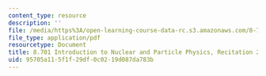 ```yaml
---
content_type: resource
description: ''
file: /media/https%3A/open-learning-course-data-rc.s3.amazonaws.com/8-701-introduction-to-nuclear-and-particle-physics-fall-2020/95705a115f1f29df0c0219d087da783b_MIT8_701f20_rec20.pdf
file_type: application/pdf
resourcetype: Document
title: 8.701 Introduction to Nuclear and Particle Physics, Recitation 20
uid: 95705a11-5f1f-29df-0c02-19d087da783b
---
```

